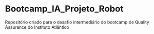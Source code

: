 # Bootcamp_IA_Projeto_Robot
Repositório criado para o desafio intermediário do bootcamp de Quality Assurance do Instituto Atlântico
